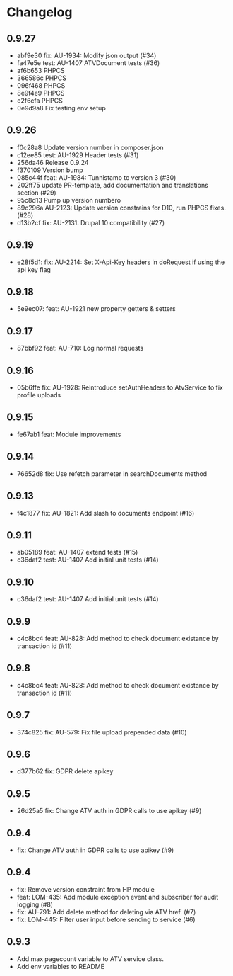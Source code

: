 # Changelog

## 0.9.27
- abf9e30 fix: AU-1934: Modify json output (#34)
- fa47e5e test: AU-1407 ATVDocument tests (#36)
- af6b653 PHPCS
- 366586c PHPCS
- 096f468 PHPCS
- 8e9f4e9 PHPCS
- e2f6cfa PHPCS
- 0e9d9a8 Fix testing env setup

## 0.9.26
- f0c28a8 Update version number in composer.json
- c12ee85 test: AU-1929 Header tests (#31)
- 256da46 Release 0.9.24
- f370109 Version bump
- 085c44f feat: AU-1984: Tunnistamo to version 3 (#30)
- 202ff75 update PR-template, add documentation and translations section (#29)
- 95c8d13 Pump up version numbero
- 89c296a AU-2123: Update version constrains for D10, run PHPCS fixes. (#28)
- d13b2cf fix:  AU-2131: Drupal 10 compatibility (#27)

## 0.9.19
- e28f5d1: fix: AU-2214: Set X-Api-Key headers in doRequest if using the api key flag
## 0.9.18
- 5e9ec07: feat: AU-1921 new property getters & setters 
## 0.9.17
- 87bbf92 feat: AU-710: Log normal requests
## 0.9.16
- 05b6ffe fix: AU-1928: Reintroduce setAuthHeaders to AtvService to fix profile uploads

## 0.9.15
- fe67ab1 feat: Module improvements

## 0.9.14
- 76652d8 fix: Use refetch parameter in searchDocuments method

## 0.9.13
- f4c1877 fix: AU-1821: Add slash to documents endpoint (#16)

## 0.9.11
- ab05189 feat: AU-1407 extend tests (#15)
- c36daf2 test: AU-1407 Add initial unit tests (#14)

## 0.9.10
- c36daf2 test: AU-1407 Add initial unit tests (#14)

## 0.9.9
- c4c8bc4 feat: AU-828: Add method to check document existance by transaction id (#11)

## 0.9.8
- c4c8bc4 feat: AU-828: Add method to check document existance by transaction id (#11)

## 0.9.7
- 374c825 fix: AU-579: Fix file upload prepended data (#10)

## 0.9.6
- d377b62 fix: GDPR delete apikey

## 0.9.5
- 26d25a5 fix: Change ATV auth in GDPR calls to use apikey (#9)

## 0.9.4
- fix: Change ATV auth in GDPR calls to use apikey (#9)

## 0.9.4

- fix: Remove version constraint from HP module
- feat: LOM-435: Add module exception event and subscriber for audit logging (#8)
- fix: AU-791: Add delete method for deleting via ATV href. (#7)
- fix: LOM-445: Filter user input before sending to service (#6)

## 0.9.3
- Add max pagecount variable to ATV service class.
- Add env variables to README

